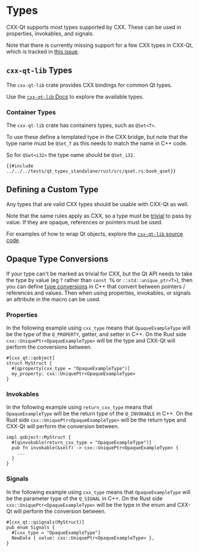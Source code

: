 <!--
SPDX-FileCopyrightText: 2021 Klarälvdalens Datakonsult AB, a KDAB Group company <info@kdab.com>
SPDX-FileContributor: Andrew Hayzen <andrew.hayzen@kdab.com>

SPDX-License-Identifier: MIT OR Apache-2.0
-->

# Types

CXX-Qt supports most types supported by CXX. These can be used in properties, invokables, and signals.

Note that there is currently missing support for a few CXX types in CXX-Qt, which is tracked in [this issue](https://github.com/KDAB/cxx-qt/issues/328).

## `cxx-qt-lib` Types

The `cxx-qt-lib` crate provides CXX bindings for common Qt types.

Use the [`cxx-qt-lib` Docs](https://docs.rs/cxx-qt-lib/latest/cxx_qt_lib/) to explore the available types.

### Container Types

The `cxx-qt-lib` crate has containers types, such as `QSet<T>`.

To use these define a templated type in the CXX bridge, but note that the type
name must be `QSet_T` as this needs to match the name in C++ code.

So for `QSet<i32>` the type name should be `QSet_i32`.

```rust,ignore
{{#include ../../../tests/qt_types_standalone/rust/src/qset.rs:book_qset}}
```

## Defining a Custom Type

Any types that are valid CXX types should be usable with CXX-Qt as well.

Note that the same rules apply as CXX, so a type must be [trivial](https://cxx.rs/extern-c++.html?highlight=trivial#integrating-with-bindgen-generated-or-handwritten-unsafe-bindings) to pass by value.
If they are opaque, references or pointers must be used.

For examples of how to wrap Qt objects, explore the [`cxx-qt-lib` source code](https://github.com/KDAB/cxx-qt/tree/main/crates/cxx-qt-lib).

## Opaque Type Conversions

If your type can't be marked as trivial for CXX, but the Qt API needs to take the type by value (eg `T` rather than `const T&` or `::std::unique_ptr<T>`),
then you can define [type conversions](type-conversions.md) in C++ that convert between pointers / references and values.
Then when using properties, invokables, or signals an attribute in the macro can be used.

### Properties

In the following example using `cxx_type` means that `OpaqueExampleType` will be the type of the `Q_PROPERTY`, getter, and setter in C++.
On the Rust side `cxx::UniquePtr<OpaqueExampleType>` will be the type and CXX-Qt will perform the conversions between.

```rust,ignore
#[cxx_qt::qobject]
struct MyStruct {
  #[qproperty(cxx_type = "OpaqueExampleType")]
  my_property: cxx::UniquePtr<OpaqueExampleType>
}
```

### Invokables

In the following example using `return_cxx_type` means that `OpaqueExampleType` will be the return type of the `Q_INVOKABLE` in C++.
On the Rust side `cxx::UniquePtr<OpaqueExampleType>` will be the return type and CXX-Qt will perform the conversion between.

```rust,ignore
impl qobject::MyStruct {
  #[qinvokable(return_cxx_type = "OpaqueExampleType")]
  pub fn invokable(&self) -> cxx::UniquePtr<OpaqueExampleType> {
    ...
  }
}
```

### Signals

In the following example using `cxx_type` means that `OpaqueExampleType` will be the parameter type of the `Q_SIGNAL` in C++.
On the Rust side `cxx::UniquePtr<OpaqueExampleType>` will be the type in the enum and CXX-Qt will perform the conversion between.

```rust,ignore
#[cxx_qt::qsignals(MyStruct)]
pub enum Signals {
  #[cxx_type = "OpaqueExampleType"]
  NewData { value: cxx::UniquePtr<OpaqueExampleType> },
}
```
